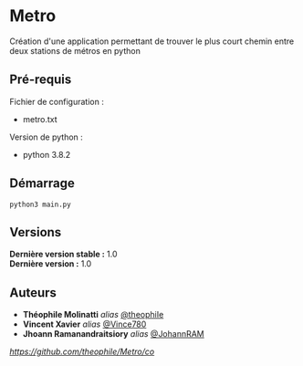 # Metro
Création d'une application permettant de trouver le plus court chemin entre deux stations de métros en python

## Pré-requis

Fichier de configuration :

- metro.txt

Version de python : 

- python 3.8.2

## Démarrage

````
python3 main.py
````

## Versions
**Dernière version stable :** 1.0   
**Dernière version :** 1.0

## Auteurs
* **Théophile Molinatti** _alias_ [@theophiIe](https://github.com/theophiIe)
* **Vincent Xavier** _alias_ [@Vince780](https://github.com/Vince780)
* **Jhoann Ramanandraitsiory** _alias_ [@JohannRAM](https://github.com/JohannRAM)

_https://github.com/theophiIe/Metro/co_
